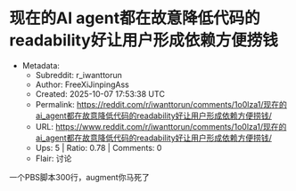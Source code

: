 # 现在的AI agent都在故意降低代码的readability好让用户形成依赖方便捞钱

- Metadata:
  - Subreddit: r_iwanttorun
  - Author: FreeXiJinpingAss
  - Created: 2025-10-07 17:53:38 UTC
  - Permalink: https://reddit.com/r/iwanttorun/comments/1o0lza1/现在的ai_agent都在故意降低代码的readability好让用户形成依赖方便捞钱/
  - URL: https://www.reddit.com/r/iwanttorun/comments/1o0lza1/现在的ai_agent都在故意降低代码的readability好让用户形成依赖方便捞钱/
  - Ups: 5 | Ratio: 0.78 | Comments: 0
  - Flair: 讨论


一个PBS脚本300行，augment你马死了

